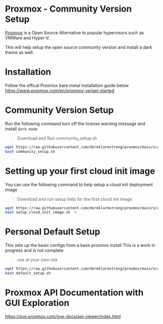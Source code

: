 # Proxmox - Community Version Setup

[Proxmox](https://www.proxmox.com/en/) is a Open Source Alternative to popular hypervisors such as VMWare and Hyper-V.
 
 This will help setup the open source community version and install a dark theme as well.
 
# Installation
Follow the offical Proxmox bare metal installation guide below
https://www.proxmox.com/en/proxmox-ve/get-started

# Community Version Setup
Run the following command turn off the license warning message and install `dark mode`

> Download and Run community_setup.sh
```bash
wget https://raw.githubusercontent.com/dereklarmstrong/proxmox/main/scripts/community_setup.sh
bash community_setup.sh
```

# Setting up your first cloud init image
You can use the following command to help setup a cloud init deployment image

> Download and run setup help for the first cloud init image

```bash
wget https://raw.githubusercontent.com/dereklarmstrong/proxmox/main/scripts/setup_cloud_init_image.sh
bash setup_cloud_init_image.sh -h
```

# Personal Default Setup

This sets up the basic configs from a base proxmox install
This is a work in progress and is not complete

> use at your own risk

```bash
wget https://raw.githubusercontent.com/dereklarmstrong/proxmox/main/scripts/default_setup.sh
bash default_setup.sh
```


# Proxmox API Documentation with GUI Exploration 
https://pve.proxmox.com/pve-docs/api-viewer/index.html